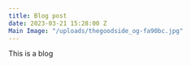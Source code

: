 ```yaml
---
title: Blog post
date: 2023-03-21 15:28:00 Z
Main Image: "/uploads/thegoodside_og-fa90bc.jpg"
---
```


This is a blog